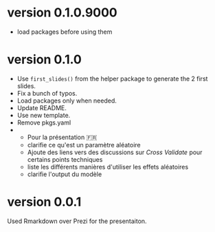 # version 0.1.0.9000

* load packages before using them

# version 0.1.0

* Use `first_slides()` from the helper package to generate the 2 first slides.
* Fix a bunch of typos.
* Load packages only when needed.
* Update README.
* Use new template.
* Remove pkgs.yaml
* + Pour la présentation :fr:
  * clarifie ce qu'est un paramètre aléatoire
  * Ajoute des liens vers des discussions sur *Cross Validate* pour certains points techniques
  * liste les différents manières d'utiliser les effets aléatoires
  * clarifie l'output du modèle


# version 0.0.1

Used Rmarkdown over Prezi for the presentaiton.